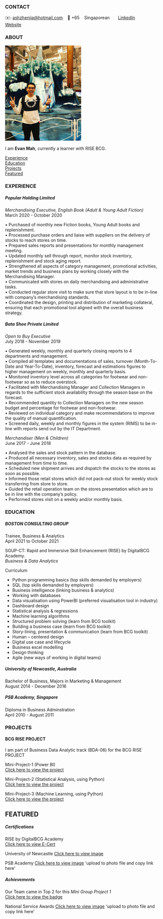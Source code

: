 <!-- CONTACT Section Starts -->
### CONTACT

<!-- Add your details -->
✉️: ashzhenjia@hotmail.com 
&nbsp;&nbsp; 📲 +65 
&nbsp;&nbsp; Singaporean
&nbsp;&nbsp;&nbsp;&nbsp;&nbsp; [LinkedIn](https://www.linkedin.com/in/evan-mah-264b9b127/) 
&nbsp;&nbsp;&nbsp;&nbsp;&nbsp; [Website](NONE)
<!-- CONTACT Section Ends -->

<!-- ABOUT Section Starts -->
### ABOUT
<!-- Add link to your picture -->

<img src="Picture/Selfie-1.JPG" width="250" >

<!-- Add your details -->

I am __Evan Mah__, currently a learner with RISE BCG.


<!-- Add link to the sections -->
[Experience](#experience) <br>
[Education](#education) <br>
[Projects](#projects) <br>
[Featured](#featured) <br> 

<!-- ABOUT Section Ends -->

<!-- EXPERIENCE Section Starts -->
### EXPERIENCE
<!-- Add your details -->
##### Popular Holding Limited
_Merchandising Executive, English Book (Adult & Young Adult Fiction)_ <br>
March 2020 - October 2020 <br>

•	Purchased of monthly new Fiction books, Young Adult books and replenishment. <br>
•	Processed purchase orders and liaise with suppliers on the delivery of stocks to reach stores on time. <br>
•	Prepared sales reports and presentations for monthly management meeting. <br>
•	Updated monthly sell through report, monitor stock inventory, replenishment and stock aging report. <br>
•	Strengthened all aspects of category management, promotional activities, market trends and business plans by working closely with the Merchandising Manager. <br>
•	Communicated with stores on daily merchandising and administrative tasks. <br>
•	Conducted regular store visit to make sure that store layout is to be in-line with company’s merchandising standards. <br>
•	Coordinated the design, printing and distribution of marketing collateral, ensuring that each promotional tool aligned with the overall business strategy. <br>


##### Bata Shoe Private Limited
_Open to Buy Executive_ <br>
July 2018 - November 2019 <br>

•	Generated weekly, monthly and quarterly closing reports to 4 departments and management. <br>
•	Compiled all templates and documentations of sales, turnover (Month-To-Date and Year-To-Date), inventory, forecast and estimations figures to higher management on weekly, monthly and quarterly basis. <br>
•	Monitored inventory level across all categories for footwear and non-footwear so as to reduce overstock. <br>
•	Facilitated with Merchandising Manager and Collection Managers in regards to the sufficient stock availability through the season base on the forecast. <br>
•	Recommended quantity to Collection Managers on the new season budget and percentage for footwear and non-footwear. <br>
•	Reviewed on individual category and make recommendations to improve the quality of manual quantification. <br>
•	Screened daily, weekly and monthly figures in the system (RIMS) to be in-line with reports send out by the IT Department. <br>

_Merchandiser (Men & Children)_ <br>
June 2017 - June 2018 <br>

•	Analysed the sales and stock pattern in the database. <br>
•	Produced all necessary inventory, sales and stocks data as required by management from time to time. <br>
•	Scheduled new shipment arrives and dispatch the stocks to the stores as soon as possible. <br>
•	Informed those retail stores which did not pack-out stock for weekly stock transferring from store to store. <br>
•	Guided the retail operation team on the stores presentation which are to be in line with the company’s policy. <br>
•	Performed stores visit on a weekly and/or monthly basis. <br>


<!-- EXPERIENCE Section Ends -->



<!-- EDUCATION Section Starts -->
### EDUCATION
<!-- Add your details -->
##### BOSTON CONSULTING GROUP
Trainee, Business & Analytics <br>
April 2021 to October 2021

SGUP-CT: Rapid and Immersive Skill Enhancement (RISE) by DigitalBCG Academy. <br>
_Business & Data Analytics_ <br>

Curriculum <br>
- Python programming basics (top skills demanded by employers)
- SQL (top skills demanded by employers)
- Business intelligence (linking business & analytics)
- Working with databases
- Data visualisation using PowerBI (preferred visualisation tool in industry)
- Dashboard design
- Statistical analysis & regressions
- Machine learning algorithms
- Structured problem solving (learn from BCG toolkit)
- Building a business case (learn from BCG toolkit)
- Story-lining, presentation & communication (learn from BCG toolkit)
- Human – centered design
- Digital use case and lifecycle
- Business excel modelling
- Design thinking
- Agile (new ways of working in digital teams)

##### University of Newcastle, Australia
Bachelor of Business, Majors in Marketing & Management <br>
August 2014 - December 2016

##### PSB Academy, Singapore
Diploma in Business Adminstration <br> 
April 2010 - August 2011

<!-- EDUCATION Section Ends -->




<!-- PROJECTS Section Starts -->
### PROJECTS
<!-- Add your details -->

#### BCG RISE PROJECT

I am part of Business Data Analytic track (BDA-06) for the BCG RISE PROJECT

Mini-Project-1 (Power BI) <br>
[Click here to view the project](https://github.com/YuriEvan/Mini-Project-1/blob/main/README.md)

Mini-Project-2 (Statistical Analysis, using Python) <br>
[Click here to view the project](https://github.com/YuriEvan/Mini-Project-2/blob/main/README.md)

Mini-Project-3 (Machine Learning, using Python) <br>
[Click here to view the project](https://github.com/YuriEvan/Mini-Project-3/blob/main/README.md)

<!-- PROJECTS Section Ends -->


<!-- FEATURED Section Starts -->
## FEATURED
<!-- Add your details -->
##### Certifications

RISE by DigitalBCG Academy <br>
[Click here to view E-Cert](https://www.credly.com/badges/106c11b3-d7ee-4208-985b-79bc29abe892/public_url)

University of Newcastle
[Click here to view image](https://github.com/YuriEvan/Photo/blob/main/Certs/Bachelor%20of%20Business_Zhen%20Jia%20Mah.pdf)

PSB Academy
[Click here to view image](https://www.cre) 'upload to photo file and copy link here'


##### Achievements

Our Team came in Top 2 for this _Mini Group Project 1_ <br>
[Click here to view the badge](https://www.credly.com/badges/6785ca33-25fe-4782-ba36-1c4ee530864d/public_url)

National Service Awards
[Click here to view image](https://www.credly.co) 'upload to photo file and copy link here'

<!-- FEATURED Section Ends -->
